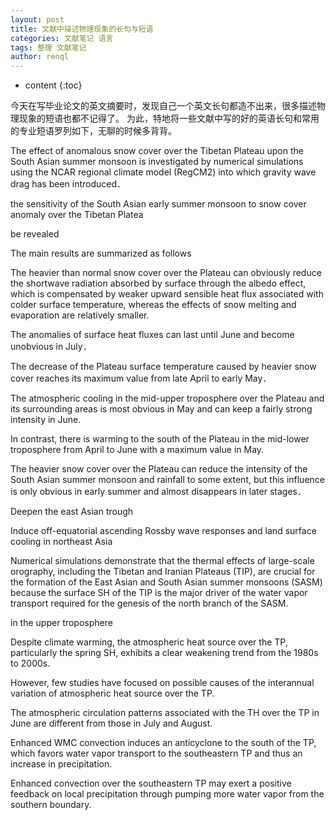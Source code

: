```yaml
---
layout: post
title: 文献中描述物理现象的长句与短语
categories: 文献笔记 语言
tags: 整理 文献笔记
author: renql
---
```


* content
{:toc}

今天在写毕业论文的英文摘要时，发现自己一个英文长句都造不出来，很多描述物理现象的短语也都不记得了。
为此，特地将一些文献中写的好的英语长句和常用的专业短语罗列如下，无聊的时候多背背。

The effect of anomalous snow cover over the Tibetan Plateau upon the South Asian summer monsoon is investigated by numerical simulations using the NCAR regional climate model (RegCM2) into which gravity wave drag has been introduced．

the sensitivity of the South Asian early summer monsoon to snow cover anomaly over the Tibetan Platea

be revealed




The main results are summarized as follows

The heavier than normal snow cover over the Plateau can obviously reduce the shortwave radiation absorbed by surface through the albedo effect, which is compensated by weaker upward sensible heat flux associated with colder surface temperature, whereas the effects of snow melting and evaporation are relatively smaller. 

The anomalies of surface heat fluxes can last until June and become unobvious in July．

The decrease of the Plateau surface temperature caused by heavier snow cover reaches its maximum value from late April to early May．

The atmospheric cooling in the mid-upper troposphere over the Plateau and its surrounding areas is most obvious in May and can keep a fairly strong intensity in June. 

In contrast, there is warming to the south of the Plateau in the mid-lower troposphere from April to June with a maximum value in May.

The heavier snow cover over the Plateau can reduce the intensity of the South Asian summer monsoon and rainfall to some extent, but this influence is only obvious in early summer and almost disappears in later stages．

Deepen the east Asian trough 

Induce off-equatorial ascending Rossby wave responses and land surface cooling in northeast Asia

Numerical simulations demonstrate that the thermal effects of large-scale orography, including the Tibetan and Iranian Plateaus (TIP), are crucial for the formation of the East Asian and South Asian summer monsoons (SASM) because the surface SH of the TIP is the major driver of the water vapor transport required for the genesis of the north branch of the SASM.

in the upper troposphere

Despite climate warming, the atmospheric heat source over the TP, particularly the spring SH, exhibits a clear weakening trend from the 1980s to 2000s.

However, few studies have focused on possible causes of the interannual variation of atmospheric heat source over the TP.

The atmospheric circulation patterns associated with the TH over the TP in June are different from those in July and August.

Enhanced WMC convection induces an anticyclone to the south of the TP, which favors water vapor transport to the southeastern TP and thus an increase in precipitation.

Enhanced convection over the southeastern TP may exert a positive feedback on local precipitation through pumping more water vapor from the southern boundary.
